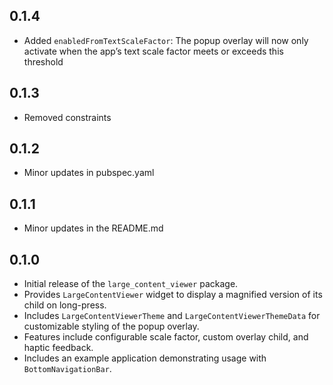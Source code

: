 ## 0.1.4

* Added `enabledFromTextScaleFactor`:
The popup overlay will now only activate when the app’s text scale factor meets or exceeds this threshold

## 0.1.3

* Removed constraints

## 0.1.2

* Minor updates in pubspec.yaml

## 0.1.1

* Minor updates in the README.md

## 0.1.0

* Initial release of the `large_content_viewer` package.
* Provides `LargeContentViewer` widget to display a magnified version of its child on long-press.
* Includes `LargeContentViewerTheme` and `LargeContentViewerThemeData` for customizable styling of the popup overlay.
* Features include configurable scale factor, custom overlay child, and haptic feedback.
* Includes an example application demonstrating usage with `BottomNavigationBar`.
